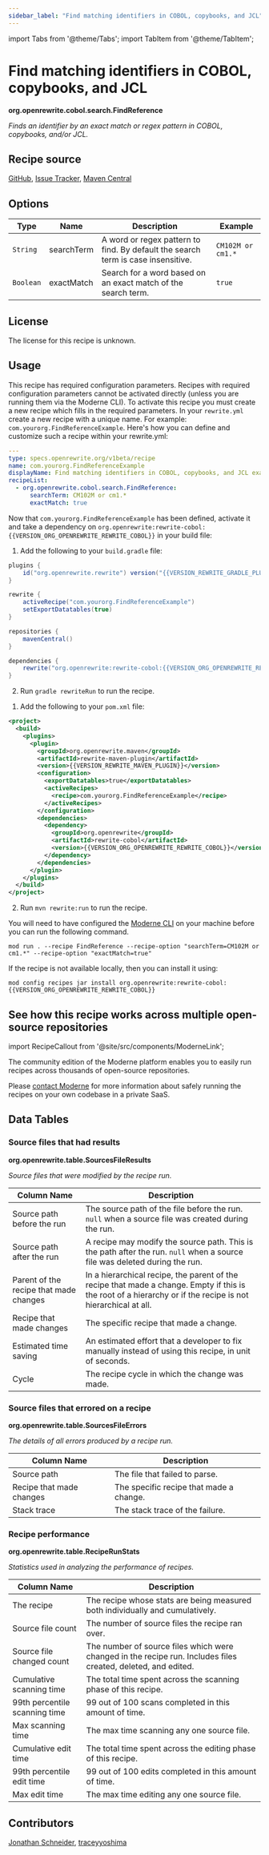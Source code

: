 ```yaml
---
sidebar_label: "Find matching identifiers in COBOL, copybooks, and JCL"
---
```


import Tabs from '@theme/Tabs';
import TabItem from '@theme/TabItem';

# Find matching identifiers in COBOL, copybooks, and JCL

**org.openrewrite.cobol.search.FindReference**

_Finds an identifier by an exact match or regex pattern in COBOL, copybooks, and/or JCL._

## Recipe source

[GitHub](https://github.com/moderneinc/rewrite-cobol/blob/main/src/main/java/org/openrewrite/cobol/search/FindReference.java), 
[Issue Tracker](https://github.com/moderneinc/rewrite-cobol/blob/main//issues), 
[Maven Central](https://central.sonatype.com/artifact/org.openrewrite/rewrite-cobol/)
## Options

| Type | Name | Description | Example |
| -- | -- | -- | -- |
| `String` | searchTerm | A word or regex pattern to find. By default the search term is case insensitive. | `CM102M or cm1.*` |
| `Boolean` | exactMatch | Search for a word based on an exact match of the search term. | `true` |

## License

The license for this recipe is unknown.


## Usage

This recipe has required configuration parameters. Recipes with required configuration parameters cannot be activated directly (unless you are running them via the Moderne CLI). To activate this recipe you must create a new recipe which fills in the required parameters. In your `rewrite.yml` create a new recipe with a unique name. For example: `com.yourorg.FindReferenceExample`.
Here's how you can define and customize such a recipe within your rewrite.yml:
```yaml title="rewrite.yml"
---
type: specs.openrewrite.org/v1beta/recipe
name: com.yourorg.FindReferenceExample
displayName: Find matching identifiers in COBOL, copybooks, and JCL example
recipeList:
  - org.openrewrite.cobol.search.FindReference:
      searchTerm: CM102M or cm1.*
      exactMatch: true
```

Now that `com.yourorg.FindReferenceExample` has been defined, activate it and take a dependency on `org.openrewrite:rewrite-cobol:{{VERSION_ORG_OPENREWRITE_REWRITE_COBOL}}` in your build file:
<Tabs groupId="projectType">
<TabItem value="gradle" label="Gradle">

1. Add the following to your `build.gradle` file:

```groovy title="build.gradle"
plugins {
    id("org.openrewrite.rewrite") version("{{VERSION_REWRITE_GRADLE_PLUGIN}}")
}

rewrite {
    activeRecipe("com.yourorg.FindReferenceExample")
    setExportDatatables(true)
}

repositories {
    mavenCentral()
}

dependencies {
    rewrite("org.openrewrite:rewrite-cobol:{{VERSION_ORG_OPENREWRITE_REWRITE_COBOL}}")
}
```
2. Run `gradle rewriteRun` to run the recipe.
</TabItem>
<TabItem value="maven" label="Maven">

1. Add the following to your `pom.xml` file:

```xml title="pom.xml"
<project>
  <build>
    <plugins>
      <plugin>
        <groupId>org.openrewrite.maven</groupId>
        <artifactId>rewrite-maven-plugin</artifactId>
        <version>{{VERSION_REWRITE_MAVEN_PLUGIN}}</version>
        <configuration>
          <exportDatatables>true</exportDatatables>
          <activeRecipes>
            <recipe>com.yourorg.FindReferenceExample</recipe>
          </activeRecipes>
        </configuration>
        <dependencies>
          <dependency>
            <groupId>org.openrewrite</groupId>
            <artifactId>rewrite-cobol</artifactId>
            <version>{{VERSION_ORG_OPENREWRITE_REWRITE_COBOL}}</version>
          </dependency>
        </dependencies>
      </plugin>
    </plugins>
  </build>
</project>
```
2. Run `mvn rewrite:run` to run the recipe.
</TabItem>
<TabItem value="moderne-cli" label="Moderne CLI">

You will need to have configured the [Moderne CLI](https://docs.moderne.io/user-documentation/moderne-cli/getting-started/cli-intro) on your machine before you can run the following command.

```shell title="shell"
mod run . --recipe FindReference --recipe-option "searchTerm=CM102M or cm1.*" --recipe-option "exactMatch=true"
```

If the recipe is not available locally, then you can install it using:
```shell
mod config recipes jar install org.openrewrite:rewrite-cobol:{{VERSION_ORG_OPENREWRITE_REWRITE_COBOL}}
```
</TabItem>
</Tabs>

## See how this recipe works across multiple open-source repositories

import RecipeCallout from '@site/src/components/ModerneLink';

<RecipeCallout link="https://app.moderne.io/recipes/org.openrewrite.cobol.search.FindReference" />

The community edition of the Moderne platform enables you to easily run recipes across thousands of open-source repositories.

Please [contact Moderne](https://moderne.io/product) for more information about safely running the recipes on your own codebase in a private SaaS.
## Data Tables

### Source files that had results
**org.openrewrite.table.SourcesFileResults**

_Source files that were modified by the recipe run._

| Column Name | Description |
| ----------- | ----------- |
| Source path before the run | The source path of the file before the run. `null` when a source file was created during the run. |
| Source path after the run | A recipe may modify the source path. This is the path after the run. `null` when a source file was deleted during the run. |
| Parent of the recipe that made changes | In a hierarchical recipe, the parent of the recipe that made a change. Empty if this is the root of a hierarchy or if the recipe is not hierarchical at all. |
| Recipe that made changes | The specific recipe that made a change. |
| Estimated time saving | An estimated effort that a developer to fix manually instead of using this recipe, in unit of seconds. |
| Cycle | The recipe cycle in which the change was made. |

### Source files that errored on a recipe
**org.openrewrite.table.SourcesFileErrors**

_The details of all errors produced by a recipe run._

| Column Name | Description |
| ----------- | ----------- |
| Source path | The file that failed to parse. |
| Recipe that made changes | The specific recipe that made a change. |
| Stack trace | The stack trace of the failure. |

### Recipe performance
**org.openrewrite.table.RecipeRunStats**

_Statistics used in analyzing the performance of recipes._

| Column Name | Description |
| ----------- | ----------- |
| The recipe | The recipe whose stats are being measured both individually and cumulatively. |
| Source file count | The number of source files the recipe ran over. |
| Source file changed count | The number of source files which were changed in the recipe run. Includes files created, deleted, and edited. |
| Cumulative scanning time | The total time spent across the scanning phase of this recipe. |
| 99th percentile scanning time | 99 out of 100 scans completed in this amount of time. |
| Max scanning time | The max time scanning any one source file. |
| Cumulative edit time | The total time spent across the editing phase of this recipe. |
| 99th percentile edit time | 99 out of 100 edits completed in this amount of time. |
| Max edit time | The max time editing any one source file. |


## Contributors
[Jonathan Schneider](mailto:jkschneider@gmail.com), [traceyyoshima](mailto:tracey.yoshima@gmail.com)
